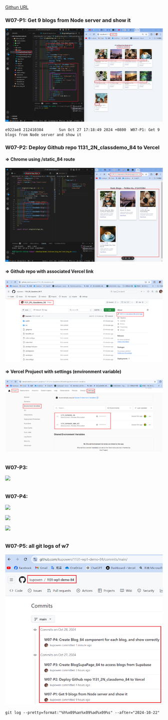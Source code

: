 [Githun URL](https://github.com/kupowen/1131-wp1-demo-84)

### W07-P1: Get 9 blogs from Node server and show it

![](w07-p1.png)

```
e922ae8 212410384       Sun Oct 27 17:18:49 2024 +0800  W07-P1: Get 9 blogs from Node server and show it
```

### W07-P2: Deploy Github repo 1131_2N_classdemo_84 to Vercel

#### => Chrome using /static_84 route

![](w07-p2-1.png)

#### => Github repo with associated Vercel link

![](w07-p2-2.png)

#### => Vercel Projuect with settings (environment variable)

![](w07-p2-3.png)

```

```

### W07-P3: 

![](w07-p3.png)

```

```

### W07-P4: 

![](w07-p4-1.png)

![](w07-p4-2.png)

![](w07-p4-3.png)

```

```

### W07-P5: all git logs of w7

![](w07-p5.png)

```
git log --pretty=format:"%h%x09%an%x09%ad%x09%s" --after="2024-10-22"

```